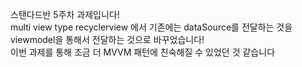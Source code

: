 스탠다드반 5주차 과제입니다! <br>
multi view type recyclerview 에서 기존에는 dataSource를 전달하는 것을 viewmodel을 통해서 전달하는 것으로 바꾸었습니다! <br>
이번 과제를 통해 조금 더 MVVM 패턴에 친숙해질 수 있었던 것 같습니다
